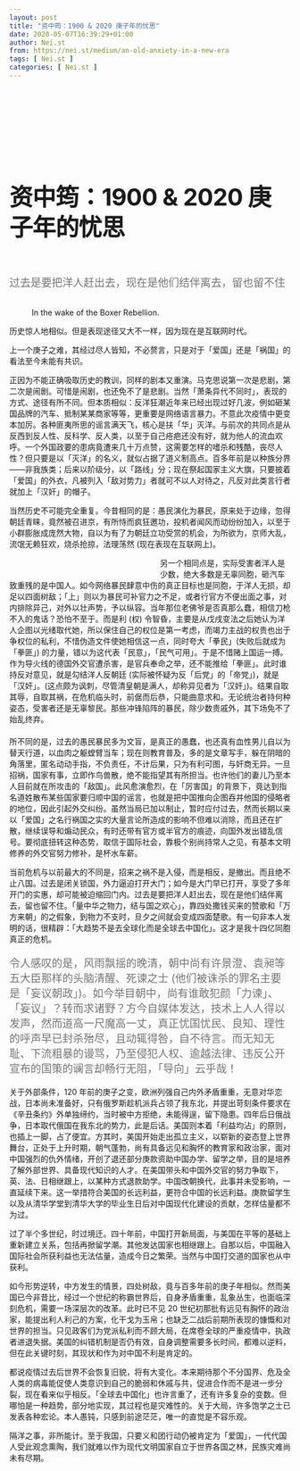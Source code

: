 ```yaml
---
layout: post
title: "资中筠：1900 & 2020 庚子年的忧思"
date: 2020-05-07T16:39:29+01:00
author: Nei.st
from: https://nei.st/medium/an-old-anxiety-in-a-new-era
tags: [ Nei.st ]
categories: [ Nei.st ]
---
```


<article class="post-19547 post type-post status-publish format-standard hentry category-medium tag-the-coronavirus-crisis" id="post-19547"> <header class="page-header medium Archives"><div class="page-header__image"></div><div class="page-header__content"><h1 class="page-title text-align-center">资中筠：1900 &amp; 2020 庚子年的忧思</h1></div> </header><div class="entry-content aesop-entry-content" id="post-19547-content"><link as="font" crossorigin="anonymous" href="//cdn.jsdelivr.net/gh/0nd1jyU39XQ/_/glyph/font-face/0uIzqoZjSuJfvSBnvgXTcApMtcVhMcpr.woff" rel="preload" type="font/woff"/><link as="font" crossorigin="anonymous" href="//cdn.jsdelivr.net/gh/0nd1jyU39XQ/_/glyph/font-face/1sTnSLZWDKucPX6SAk.woff" rel="preload" type="font/woff"/><style>@font-face{font-family:"etQuXe8pln0zqff6VgxLRg";font-display:fallback;src:url(//cdn.jsdelivr.net/gh/0nd1jyU39XQ/_/glyph/font-face/0uIzqoZjSuJfvSBnvgXTcApMtcVhMcpr.woff) format("woff");font-style:normal;font-weight:400}@font-face{font-family:"PingFang-SC-W3";font-display:fallback;src:url(//cdn.jsdelivr.net/gh/0nd1jyU39XQ/_/glyph/font-face/1sTnSLZWDKucPX6SAk.woff) format("woff");font-style:normal;font-weight:400}</style><p class="blog-post__description">过去是要把洋人赶出去，现在是他们结伴离去，留也留不住</p><span id="more-19547"></span><style>.container.large.img.edge{max-width:1440px;width:100%}@media (max-width:1460px){.container.large.img.edge .aesop-image-component{margin:0 20px}}@media (max-width:889px){.container.large.img.edge .aesop-image-component{margin:0 5%}}@media (max-width:767px){.container.img.edge{width:100%}.container.img.edge .aesop-image-component{width:90%;margin:0 auto;max-width:800px}}.page-header{padding:110px 0 0}.page-header__content{max-width:800px}.page-title:not(#algolia-search-box){--x-height-multiplier:0.342;--baseline-multiplier:0.22;font-size:42px;line-height:1.3;letter-spacing:-.015em;text-align:left}.entry-content>p:first-of-type{color:rgba(0,0,0,.54);font-size:19px}.entry-content>h2{--x-height-multiplier:0.342;--baseline-multiplier:0.22;font-style:normal;letter-spacing:-.015em;font-family:schnyder-scond-normal-600,etQuXe8pln0zqff6VgxLRg,SF Pro Display,PingFangSC-Thin,graphik-normal-300,PingFang-SC-W3,Segoe UI,Roboto,Microsoft YaHei UI,Source Han Sans SC,Helvetica Neue,Helvetica,Arial,sans-serif;font-weight:400;}.entry-content>h2.graf-after--p{margin-top:56px}.hentry{padding-bottom:0}@media (max-width:767px){.entry-content>h2{font-size:28px;letter-spacing:-.015em;}.entry-content>h2.graf-after--p{margin-top:28px}.entry-content>p:first-of-type{font-size:17px}.page-title:not(#algolia-search-box){font-size:32px;line-height:1.3;letter-spacing:-.015em}} svg#dino { width: 72px; margin-left: 30%; } .entry-content a:not(.button),.entry-content a:not(.button):hover{border-bottom-color:rgba(3, 168, 124, 1)} span.fefac7064e5 { color: rgba(3, 168, 124, 1); }</style><div class="container img"><div class="aspectRatioPlaceholder"><div class="progressiveMedia" data-height="1182" data-width="1599">   <img alt="" class="progressiveMedia-image" data-src="https://cdn.jsdelivr.net/gh/0nd1jyU39XQ/_/img/1/Ruins-of-Beijing-Legation-pix.jpg" src="https://cdn.jsdelivr.net/gh/0nd1jyU39XQ/_/img/1/Ruins-of-Beijing-Legation-pix.jpg"/></div></div><div class="aesop-image-component"> <figure class="aesop-image-component-image aesop-component-align-center aesop-image-component-caption-left"> <figcaption class="aesop-image-component-caption"><p class="aesop-cap-description">In the wake of the Boxer Rebellion.</p> </figcaption> </figure></div></div><p>历史惊人地相似。但是表现途径又大不一样，因为现在是互联网时代。</p><p>上一个庚子之难，其经过尽人皆知，不必赘言，只是对于「爱国」还是「祸国」的看法至今未能有共识。</p><p>正因为不能正确吸取历史的教训，同样的剧本又重演。马克思说第一次是悲剧，第二次是闹剧。可惜是闹剧，也还免不了是悲剧。当然「萧条异代不同时」，表现的方式、途径有所不同。但本质相似：反洋狂潮近年来已经出现过好几波，例如砸某国品牌的汽车、抵制某某商家等等，更重要是网络语言暴力。<span class="markup--p">不意此次疫情中更变本加厉。各种匪夷所思的谣言满天飞，核心是扶「华」灭洋。与前次的共同点是从反西到反人性、反科学、反人类，以至于自己疮疤还没有好，就为他人的流血欢呼。一个外国政要的患病竟遭来几十万点赞，这需要怎样的嗜杀和残酷，丧尽人性？</span>但只要是以「灭洋」的名义，就似占据了道义制高点。百多年前是以种族分界——非我族类；后来以阶级分，以「路线」分；现在祭起国家主义大旗，只要披着「爱国」的外衣，凡被列入「敌对势力」者就可不以人对待之，凡反对此类言行者就加上「汉奸」的帽子。</p><p>当然历史不可能完全重复。今昔相同的是：愚民演化为暴民，原来处于边缘，忽得朝廷青睐，竟然被召进京，有所恃而疯狂邀功，投机者闻风而动纷纷加入，以至于小群膨胀成庞然大物，自以为有了为朝廷立功受赏的机会，为所欲为，京师大乱，流氓无赖狂欢，烧杀抢掠，法理荡然 (现在表现在互联网上)。</p><style>@media (min-width: 608px) { figure.image-rightalign { width: 200px; float: left; margin-right: 30px; margin-top: 9px; } } @media (max-width: 608px) { figure.image-rightalign { width: 120px; float: left; margin-right: 20px; margin-top: 20px; } }</style><div class="container img dm3B_j2kfghA"><figure class="image-rightalign"><div class="aspectRatioPlaceholder"><div class="progressiveMedia" data-height="998" data-width="317">   <img alt="" class="progressiveMedia-image lazyload" data-src="https://cdn.jsdelivr.net/gh/0nd1jyU39XQ/_/img/1/dm3B_j2kfghA.png" id="zoom-default" src="https://cdn.jsdelivr.net/gh/0nd1jyU39XQ/_/img/1/dm3B_j2kfghA.png"/></div></div></figure></div><p>另一个相同点是，<span class="markup--p">实际受害者洋人是少数，绝大多数是无辜同胞，砸汽车致重残的是中国人。如今网络暴民肆意中伤的真正目标也是同胞，于洋人无损，却足以四面树敌；「上」则以为暴民可补官力之不足，或者行官方不便出面之事，对内排除异己，对外以壮声势，予以纵容。</span>当年那位老佛爷是否真那么蠢，相信刀枪不入的鬼话？恐怕不至于。而是利 (权) 令智昏，主要是从戊戌变法之后她认为洋人企图以光绪取代她，所以<span class="markup--p">保住自己的权位是第一考虑，而竭力主战的权贵也出于争权位的私利，不惜伪造文件使她相信这一点，同时夸大「拳民」(失败后就成为「拳匪」) 的力量，错以为这代表「民意」，「民气可用」。于是不惜赌上国运一搏。作为导火线的德国外交官遭杀害，是官兵奉命之举，还不能推给「拳匪」。此时谁持反对意见，就是勾结洋人反朝廷 (实际被怀疑为反「后党」的「帝党」)，就是「汉奸」。(这点颇为讽刺，尽管清皇朝是满人，却称异见者为「汉奸」)。结果自取其辱，自取其祸</span>，在危机临头时，前倨而后恭，只能曲意求和。<span class="markup--p">无论统治者持何种姿态，受害者还是无辜黎民。那些冲锋陷阵的暴民，除少数贵戚外，其下场免不了始乱终弃。</span></p><div class="code-block code-block-1" style="margin: 8px 0; clear: both;"><div class="container ads_KbHEVhh8Rw"><div class="card card--blog post-sidebar"><div class="card-body"><div class="logo_ngcontent-kty-0"> </div><div class="iframe-blocker U6XAMK63Vh00WqvF2BacIQ"><div class="background-h60B"> </div><div class="WumZiPCS4MeMw4pxQ">  <ins class="adsbygoogle GQRYJ4ilqIfEmC2iS9UfdQ" data-ad-client="ca-pub-2392282512996260" data-ad-format="fluid" data-ad-layout="in-article" data-ad-slot="8142634852" data-full-width-responsive="false" style="display:block; text-align:center;"></ins>  </div></div></div><div class="card-footer"><div class="card-footer-wrapper" layout="row bottom-left"></div></div></div></div></div><p>所不同的是，过去的愚民暴民多为文盲，是真正的愚蠢，也还真有血性男儿自以为替天行道，以血肉之躯螳臂当车；现在则教育普及，多的是文章写手，躲在阴暗的角落里，匿名动动手指，不负责任，不计后果，只为有利可图，与奸商无异。一旦招祸，国家有事，立即作鸟兽散，绝不能指望其有所担当。也许他们的妻儿乃至本人目前就在所攻击的「敌国」。此风愈演愈烈，在「厉害国」的背景下，竟达到指名道姓散布某些国家要归顺中国的谣言，也就是把中国推向企图吞并他国的侵略者的地位，因此引起外交纠纷。虽然当局已加以制止，暂时应付过去，然而<span class="markup--p">长期以来以「爱国」之名行祸国之实的大量言论所造成的影响不但难以消除，而且还在扩散，继续误导和煽动民众，有时还带有官方或半官方的痕迹</span>，向国外发出错乱信号。要彻底扭转这种态势，取信于国际社会，靠极个别尚持常人之见，有基本文明修养的外交官努力修补，是杯水车薪。</p><p>当前危机与以前最大的不同是，招来之祸不是入侵，而是相反，是撤出。而且绝不止八国。过去是闭关锁国，外力逼迫打开大门；如今是大门早已打开，享受了多年开门的实惠，却可能被迫缩回门内。<span class="markup--p">过去是要把洋人赶出去，现在是他们结伴离去，留也留不住。</span>「量中华之物力，结与国之欢心」，<span class="markup--p">靠四处撒钱买来的赞歌和「万方来朝」的之假象，到物力不支时，旦夕之间就会变成四面楚歌</span>。有一句非本人发明的话，很精辟：<span class="markup--p">「大趋势不是去全球化而是全球去中国化」</span>。这才是我十四亿同胞真正的危机。</p><section class="entry-content preview"><p>令人感叹的是，风雨飘摇的晚清，朝中尚有许景澄、袁昶等五大臣那样的头脑清醒、死谏之士 (他们被诛杀的罪名主要是「妄议朝政」)。如今举目朝中，尚有谁敢犯颜「力谏」、「妄议」？转而求诸野？方今自媒体发达，技术上人人得以发声，然而道高一尺魔高一丈，真正忧国忧民、良知、理性的呼声早已封杀殆尽，且动辄得咎，自不待言。而无知无耻、下流粗暴的谩骂，乃至侵犯人权、逾越法律、违反公开宣布的国策的谰言却畅行无阻，「导向」云乎哉！</p><p>关于外部条件，120 年前的庚子之变，欧洲列强自己内外矛盾重重，无意对华恋战，日本尚未准备好，只有俄罗斯趁机派兵占领了我东北，并提出苛刻条件要求在《辛丑条约》外单独缔约，当时被中方拒绝，未能得逞，留下隐患。四年后日俄战争，日本取代俄国在我东北的势力，此是后话。美国则本着「利益均沾」的原则，也插上一脚，占了便宜。方其时，美国开始走出孤立主义，以崭新的姿态登上世界舞台，正处于上升时期，朝气蓬勃，尚有具备远见和胸怀的教育家和政治家，面对中国强烈的仇外情绪，开创了退还部分庚款资助中国办学、留学之举，目的是培养了解外部世界、具备现代知识的人才。在美国带头和中国外交官的努力争取下，英、法、日相继跟上，以某种方式退款助学。中国改朝换代，此事并未受影响，一直延续下来。这一举措符合美国的长远利益，更符合中国的长远利益。庚款留学生以及从清华学堂到清华大学的毕业生日后对中国现代化建设的贡献，怎样估量都不为过。</p><p>过了半个多世纪，时过境迁。四十年前，中国打开新局面，与美国在平等的基础上重新建立关系，包括再掀留学潮。其他发达国家也相继跟上。自那以后，中国融入国际社会所获利益也无法估量，造成今日之繁荣。当然与中国打交道的国家也从中获利。</p><p>如今形势逆转，中方发生的情景，四处树敌，竟与百多年前的庚子年相似。然而美国已今非昔比，经过一个世纪的称霸世界后，自身矛盾重重，乱象丛生，也面临深刻危机，需要一场深层次的改革。此时已不见 20 世纪初那批有远见有胸怀的政治家，能提出利人利己的方案，化干戈为玉帛；也缺乏二战后前期所表现的慷慨和对世界的担当。只见政客们为党派私利而不顾大局，在席卷全球的严重疫情中，执政者进退失据。美国的纠错机制是否仍有效，自身调整需要多长时间，都难以逆料，但在此关键时刻，其现状和作为对中国不利是肯定的。</p><div class="code-block code-block-1" style="margin: 8px 0; clear: both;"><div class="container ads_KbHEVhh8Rw"><div class="card card--blog post-sidebar"><div class="card-body"><div class="logo_ngcontent-kty-0"> </div><div class="iframe-blocker U6XAMK63Vh00WqvF2BacIQ"><div class="background-h60B"> </div><div class="WumZiPCS4MeMw4pxQ">  <ins class="adsbygoogle GQRYJ4ilqIfEmC2iS9UfdQ" data-ad-client="ca-pub-2392282512996260" data-ad-format="fluid" data-ad-layout="in-article" data-ad-slot="8142634852" data-full-width-responsive="false" style="display:block; text-align:center;"></ins>  </div></div></div><div class="card-footer"><div class="card-footer-wrapper" layout="row bottom-left"></div></div></div></div></div><p>都说疫情过去后世界不会恢复旧貌，将有大变化。本来期待那个不分国界、危及全人类的病毒能促使人类意识到自己的脆弱和休戚与共，促进合作而不是进一步分裂，现在看来似乎相反。「全球去中国化」也许言重了，还有许多复杂的变数。但哪怕是一种趋势，部分地实现，其过程也是灾难性的。关于大局，许多饱学之士已发表各种宏论。本人愚钝，只感到前途茫茫，唯一的直觉是不容乐观。</p><p>隔洋之事，非所能计。至于我国，只要义和团行动仍被肯定为「爱国」，一代代国人受此观念熏陶，我们就难以作为现代文明国家自立于世界各国之林，民族灾难尚未有尽期。</p> </section></div></article>
